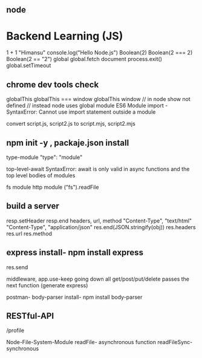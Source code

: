 ## node
# Backend Learning (JS)
1 + 1
"Himansu"
console.log("Hello Node.js")
Boolean(2)
Boolean(2 === 2)
Boolean(2 == "2")
global
global.fetch
document
process.exit()
global.setTimeout

## chrome dev tools check
globalThis
globalThis === window
globalThis
window // in node show not defined
// instead node uses
global
module 
ES6 Module
import - SyntaxError: Cannot use import statement outside a module

convert script.js, script2.js to script.mjs, script2.mjs

## npm init -y , packaje.json install
type-module
"type": "module"

top-level-await
SyntaxError: await is only valid in async functions and the top level bodies of modules

fs module
http module
("fs").readFile

## build a server
resp.setHeader
resp.end
headers, url, method
"Content-Type", "text/html"
"Content-Type", "application/json"
res.end(JSON.stringify(obj))
res.headers
res.url
res.method

## express install- npm install express

res.send

middleware, app.use-keep going down all get/post/put/delete passes the next function (generate express)

postman- body-parser
install- npm install body-parser

## RESTful-API
/profile

Node-File-System-Module
readFile- asynchronous function
readFileSync- synchronous
